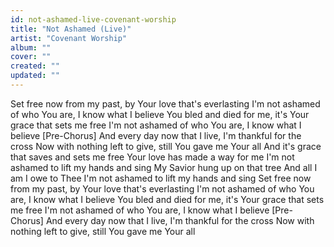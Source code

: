 ```yaml
---
id: not-ashamed-live-covenant-worship
title: "Not Ashamed (Live)"
artist: "Covenant Worship"
album: ""
cover: ""
created: ""
updated: ""
---
```


Set free now from my past, by Your love that's everlasting
I'm not ashamed of who You are, I know what I believe
You bled and died for me, it's Your grace that sets me free
I'm not ashamed of who You are, I know what I believe
[Pre-Chorus]
And every day now that I live, I'm thankful for the cross
Now with nothing left to give, still You gave me Your all
And it's grace that saves and sets me free
Your love has made a way for me
I'm not ashamed to lift my hands and sing
My Savior hung up on that tree
And all I am I owe to Thee
I'm not ashamed to lift my hands and sing
Set free now from my past, by Your love that's everlasting
I'm not ashamed of who You are, I know what I believe
You bled and died for me, it's Your grace that sets me free
I'm not ashamed of who You are, I know what I believe
[Pre-Chorus]
And every day now that I live, I'm thankful for the cross
Now with nothing left to give, still You gave me Your all